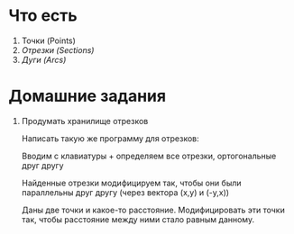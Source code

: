 # Что есть

1. Точки   (Points)
2. _Отрезки (Sections)_
3. _Дуги    (Arcs)_

# Домашние задания

1. Продумать хранилище отрезков

   Написать такую же программу для отрезков:
   
   Вводим с клавиатуры + определяем все отрезки, ортогональные друг другу
   
   Найденные отрезки модифицируем так, чтобы они были параллельны друг другу (через вектора (х,у) и (-у,х))
 
 
   Даны две точки и какое-то расстояние. Модифицировать эти точки так,
   чтобы расстояние между ними стало равным данному.
